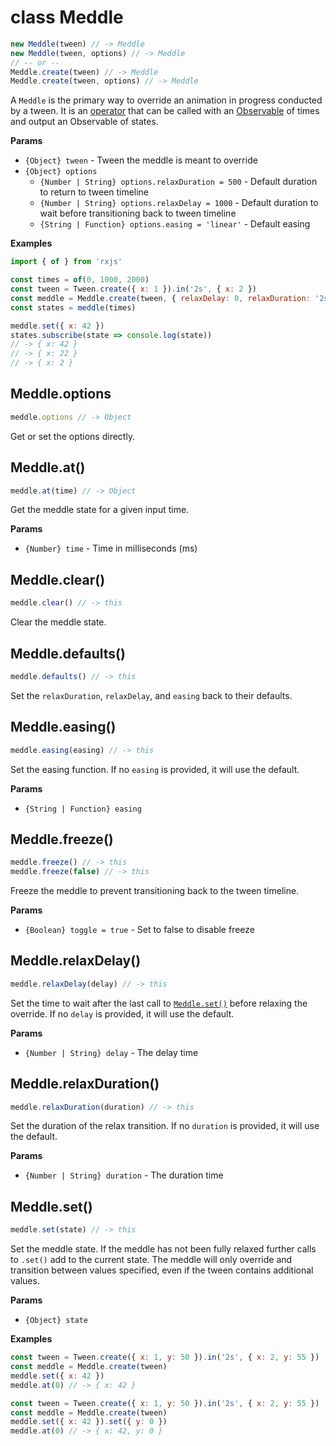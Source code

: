 
# class Meddle

```js
new Meddle(tween) // -> Meddle
new Meddle(tween, options) // -> Meddle
// -- or --
Meddle.create(tween) // -> Meddle
Meddle.create(tween, options) // -> Meddle
```

A `Meddle` is the primary way to override an animation in progress conducted by a tween.
It is an [operator](https://rxjs.dev/guide/operators) that can be called with an [Observable](https://rxjs.dev/guide/observable) of times and output an Observable of states.

**Params**

* `{Object} tween` - Tween the meddle is meant to override
* `{Object} options`
  * `{Number | String} options.relaxDuration = 500` - Default duration to return to tween timeline
  * `{Number | String} options.relaxDelay = 1000` - Default duration to wait before transitioning back to tween timeline
  * `{String | Function} options.easing = 'linear'` - Default easing

**Examples**

```js
import { of } from 'rxjs'

const times = of(0, 1000, 2000)
const tween = Tween.create({ x: 1 }).in('2s', { x: 2 })
const meddle = Meddle.create(tween, { relaxDelay: 0, relaxDuration: '2s' })
const states = meddle(times)

meddle.set({ x: 42 })
states.subscribe(state => console.log(state))
// -> { x: 42 }
// -> { x: 22 }
// -> { x: 2 }
```

## Meddle.options

```js
meddle.options // -> Object
```

Get or set the options directly.


## Meddle.at()

```js
meddle.at(time) // -> Object
```

Get the meddle state for a given input time.

**Params**

* `{Number} time` - Time in milliseconds (ms)

## Meddle.clear()

```js
meddle.clear() // -> this
```

Clear the meddle state.

## Meddle.defaults()

```js
meddle.defaults() // -> this
```

Set the `relaxDuration`, `relaxDelay`, and `easing` back to their defaults.

## Meddle.easing()

```js
meddle.easing(easing) // -> this
```

Set the easing function. If no `easing` is provided, it will use the default.

**Params**

* `{String | Function} easing`

## Meddle.freeze()

```js
meddle.freeze() // -> this
meddle.freeze(false) // -> this
```

Freeze the meddle to prevent transitioning back to the tween timeline.

**Params**

* `{Boolean} toggle = true` - Set to false to disable freeze

## Meddle.relaxDelay()

```js
meddle.relaxDelay(delay) // -> this
```

Set the time to wait after the last call to [`Meddle.set()`](#Meddle-set)
before relaxing the override. If no `delay` is provided, it will use the default.

**Params**

* `{Number | String} delay` - The delay time

## Meddle.relaxDuration()

```js
meddle.relaxDuration(duration) // -> this
```

Set the duration of the relax transition. If no `duration`
is provided, it will use the default.

**Params**

* `{Number | String} duration` - The duration time

## Meddle.set()

```js
meddle.set(state) // -> this
```

Set the meddle state. If the meddle has not been fully relaxed
further calls to `.set()` add to the current state. The meddle
will only override and transition between values specified,
even if the tween contains additional values.

**Params**

* `{Object} state`

**Examples**

```js
const tween = Tween.create({ x: 1, y: 50 }).in('2s', { x: 2, y: 55 })
const meddle = Meddle.create(tween)
meddle.set({ x: 42 })
meddle.at(0) // -> { x: 42 }
```

```js
const tween = Tween.create({ x: 1, y: 50 }).in('2s', { x: 2, y: 55 })
const meddle = Meddle.create(tween)
meddle.set({ x: 42 }).set({ y: 0 })
meddle.at(0) // -> { x: 42, y: 0 }
```
